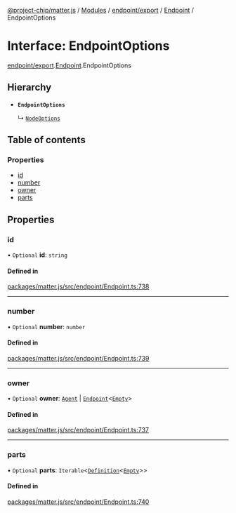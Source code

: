 [@project-chip/matter.js](../README.md) / [Modules](../modules.md) / [endpoint/export](../modules/endpoint_export.md) / [Endpoint](../modules/endpoint_export.Endpoint.md) / EndpointOptions

# Interface: EndpointOptions

[endpoint/export](../modules/endpoint_export.md).[Endpoint](../modules/endpoint_export.Endpoint.md).EndpointOptions

## Hierarchy

- **`EndpointOptions`**

  ↳ [`NodeOptions`](node_export.Node.NodeOptions.md)

## Table of contents

### Properties

- [id](endpoint_export.Endpoint.EndpointOptions.md#id)
- [number](endpoint_export.Endpoint.EndpointOptions.md#number)
- [owner](endpoint_export.Endpoint.EndpointOptions.md#owner)
- [parts](endpoint_export.Endpoint.EndpointOptions.md#parts)

## Properties

### id

• `Optional` **id**: `string`

#### Defined in

[packages/matter.js/src/endpoint/Endpoint.ts:738](https://github.com/project-chip/matter.js/blob/2d9f2165d2672864fda3496a6d0d5f93597f82c6/packages/matter.js/src/endpoint/Endpoint.ts#L738)

___

### number

• `Optional` **number**: `number`

#### Defined in

[packages/matter.js/src/endpoint/Endpoint.ts:739](https://github.com/project-chip/matter.js/blob/2d9f2165d2672864fda3496a6d0d5f93597f82c6/packages/matter.js/src/endpoint/Endpoint.ts#L739)

___

### owner

• `Optional` **owner**: [`Agent`](../classes/endpoint_export.Agent-1.md) \| [`Endpoint`](../classes/endpoint_export.Endpoint-1.md)\<[`Empty`](behavior_cluster_export._internal_.Empty.md)\>

#### Defined in

[packages/matter.js/src/endpoint/Endpoint.ts:737](https://github.com/project-chip/matter.js/blob/2d9f2165d2672864fda3496a6d0d5f93597f82c6/packages/matter.js/src/endpoint/Endpoint.ts#L737)

___

### parts

• `Optional` **parts**: `Iterable`\<[`Definition`](../modules/endpoint_export.Endpoint.md#definition)\<[`Empty`](behavior_cluster_export._internal_.Empty.md)\>\>

#### Defined in

[packages/matter.js/src/endpoint/Endpoint.ts:740](https://github.com/project-chip/matter.js/blob/2d9f2165d2672864fda3496a6d0d5f93597f82c6/packages/matter.js/src/endpoint/Endpoint.ts#L740)
